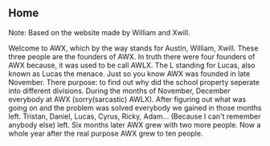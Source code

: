 ## Home
Note: Based on the website made by William and Xwill.

Welcome to AWX, which by the way stands for Austin, William, Xwill. These three people are the founders of AWX. In truth there were four founders of AWX because, it was used to be call AWLX. The L standing for Lucas, also known as Lucas the menace. Just so you know AWX was founded in late November. There purpose: to find out why did the school property seperate into different divisions. During the months of November, December everybody at AWX (sorry(sarcastic) AWLX). After figuring out what was going on and the problem was solved everybody we gained in those months left. Tristan, Daniel, Lucas, Cyrus, Ricky, Adam... (Because I can't remember anybody else) left. Six months later AWX grew with two more people. Now a whole year after the real purpose AWX grew to ten people.
